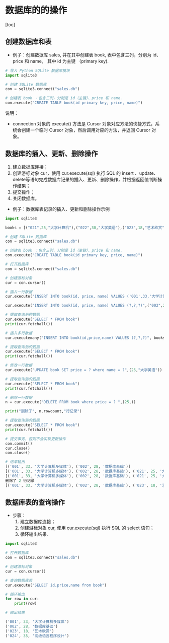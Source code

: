# 数据库的的操作

[toc]



## 创建数据库和表

- 例子：创建数据库 sales, 并在其中创建表 book, 表中包含三列，分别为 id、price 和 name， 其中 id 为主键 （primary key).

```python
# 导入 Python SQLite 数据库模块
import sqlite3

# 创建 SQLite 数据库
con = sqlite3.connect("sales.db")

# 创建表 book ：包含三列，分别是 id（主键）、price 和 name.
con.execute("CREATE TABLE book(id primary key, price, name)")
```

说明：

- connection 对象的 execute() 方法是 Cursor 对象对应方法的快捷方式，系统会创建一个临时 Cursor 对象，然后调用对应的方法，并返回 Cursor 对象。

## 数据库的插入、更新、删除操作

1. 建立数据库连接；
2. 创建游标对象 cur，使用 cur.execute(sql) 执行 SQL 的 insert 、update、delete等语句完成数据库记录的插入、更新、删除操作，并根据返回值判断操作结果；
3. 提交操作；
4. 关闭数据库。



- 例子：数据库表记录的插入、更新和删除操作示例

```python
import sqlite3

books = [("021",25,"大学计算机"),("022",30,"大学英语"),("023",18,"艺术欣赏"),("024",35,"高级语言程序设计")]

# 创建 SQLite 数据库
con = sqlite3.connect("sales.db")

# 创建表 book ：包含三列，分别是 id（主键）、price 和 name.
con.execute("CREATE TABLE book(id primary key, price, name)")

# 打开数据库
con = sqlite3.connect("sales.db")

# 创建游标对象
cur = con.cursor()

# 插入一行数据
cur.execute("INSERT INTO book(id, price, name) VALUES ('001',33,'大学计算机多媒体')")

cur.execute("INSERT INTO book(id, price, name) VALUES (?,?,?)",("002",28,"数据库基础"))

# 提取查询到的数据
cur.execute("SELECT * FROM book")
print(cur.fetchall())

# 插入多行数据
cur.executemany("INSERT INTO book(id,price,name) VALUES (?,?,?)", books)

# 提取查询到的数据
cur.execute("SELECT * FROM book")
print(cur.fetchall())

# 修改一行数据
cur.execute("UPDATE book SET price = ? where name = ?",(25,"大学英语"))

# 提取查询到的数据
cur.execute("SELECT * FROM book")
print(cur.fetchall())

# 删除一行数据
n = cur.execute("DELETE FROM book where price = ? ",(25,))

print("删除了", n.rowcount,"行记录")

# 提取查询到的数据
cur.execute("SELECT * FROM book")
print(cur.fetchall())

# 提交事务，否则不会实现更新操作
con.commit()
cur.close()
con.close()
```



```python
# 结果输出
[('001', 33, '大学计算机多媒体'), ('002', 28, '数据库基础')]
[('001', 33, '大学计算机多媒体'), ('002', 28, '数据库基础'), ('021', 25, '大学计算机'), ('022', 30, '大学英语'), ('023', 18, '艺术欣赏'), ('024', 35, '高级语言程序设计')]
[('001', 33, '大学计算机多媒体'), ('002', 28, '数据库基础'), ('021', 25, '大学计算机'), ('022', 25, '大学英语'), ('023', 18, '艺术欣赏'), ('024', 35, '高级语言程序设计')]
删除了 2 行记录
[('001', 33, '大学计算机多媒体'), ('002', 28, '数据库基础'), ('023', 18, '艺术欣赏'), ('024', 35, '高级语言程序设计')]

```



## 数据库表的查询操作

- 步骤：
  1. 建立数据库连接；
  2. 创建游标对象 cur, 使用 cur.execute(sql) 执行 SQL 的 select 语句；
  3. 循环输出结果.

```python
import sqlite3

# 打开数据库
con = sqlite3.connect("sales.db")

# 创建游标对象
cur = con.cursor()

# 查询数据库表
cur.execute("SELECT id,price,name from book")

# 循环输出
for row in cur:
    print(row)
```



```python
# 输出结果

('001', 33, '大学计算机多媒体')
('002', 28, '数据库基础')
('023', 18, '艺术欣赏')
('024', 35, '高级语言程序设计')
```

